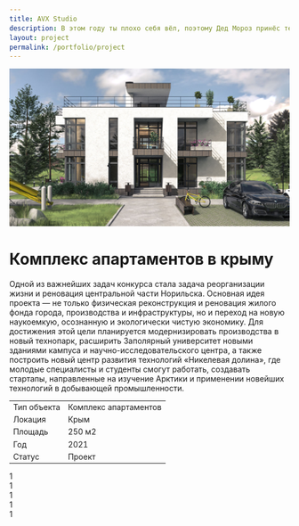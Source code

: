 ```yaml
---
title: AVX Studio
description: В этом году ты плохо себя вёл, поэтому Дед Мороз принёс тебе вместо подарка нас. Страдай, тебе же это нравится.
layout: project
permalink: /portfolio/project
---
```


<div id="banner">
    <img src="/images/pic169_3.jpg">
    <h1>Комплекс апартаментов в крыму</h1>
</div>
<main id="main">
    <div id="project-wrapper">
        <p>Одной из важнейших задач конкурса стала задача реорганизации жизни и реновация центральной части Норильска. Основная идея проекта — не только физическая реконструкция и реновация жилого фонда города, производства и инфраструктуры, но и переход на новую наукоемкую, осознанную и экологически чистую экономику. Для достижения этой цели планируется модернизировать производства в новый технопарк, расширить Заполярный университет новыми зданиями кампуса и научно-исследовательского центра, а также построить новый центр развития технологий «Никелевая долина», где молодые специалисты и студенты смогут работать, создавать стартапы, направленные на изучение Арктики и применении новейших технологий в добывающей промышленности.</p>
        <div class="table-wrapper">
            <table>
                <tbody>
                    <tr>
                        <td>Тип объекта</td>
                        <td>Комплекс апартаментов</td>
                    </tr>
                    <tr>
                        <td>Локация</td>
                        <td>Крым</td>
                    </tr>
                    <tr>
                        <td>Площадь</td>
                        <td>250 м2</td>
                    </tr>
                    <tr>
                        <td>Год</td>
                        <td>2021</td>
                    </tr>
                    <tr>
                        <td>Статус</td>
                        <td>Проект</td>
                    </tr>
                </tbody>
            </table>
        </div>
    </div>
    <div id="project-photo">
        <div>1</div>
        <div>1</div>
        <div>1</div>
        <div>1</div>
        <div>1</div>
    </div>
</main>